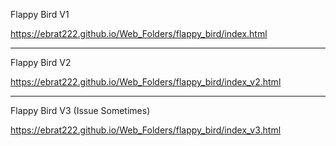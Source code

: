 Flappy Bird V1

https://ebrat222.github.io/Web_Folders/flappy_bird/index.html

--------------

Flappy Bird V2

https://ebrat222.github.io/Web_Folders/flappy_bird/index_v2.html


---------------

Flappy Bird V3 (Issue Sometimes)

https://ebrat222.github.io/Web_Folders/flappy_bird/index_v3.html

